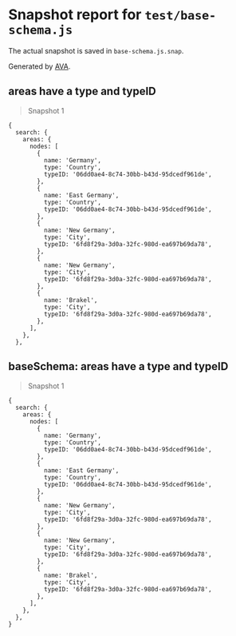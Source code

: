 # Snapshot report for `test/base-schema.js`

The actual snapshot is saved in `base-schema.js.snap`.

Generated by [AVA](https://ava.li).

## areas have a type and typeID

> Snapshot 1

    {
      search: {
        areas: {
          nodes: [
            {
              name: 'Germany',
              type: 'Country',
              typeID: '06dd0ae4-8c74-30bb-b43d-95dcedf961de',
            },
            {
              name: 'East Germany',
              type: 'Country',
              typeID: '06dd0ae4-8c74-30bb-b43d-95dcedf961de',
            },
            {
              name: 'New Germany',
              type: 'City',
              typeID: '6fd8f29a-3d0a-32fc-980d-ea697b69da78',
            },
            {
              name: 'New Germany',
              type: 'City',
              typeID: '6fd8f29a-3d0a-32fc-980d-ea697b69da78',
            },
            {
              name: 'Brakel',
              type: 'City',
              typeID: '6fd8f29a-3d0a-32fc-980d-ea697b69da78',
            },
          ],
        },
      },
    

## baseSchema: areas have a type and typeID

> Snapshot 1

    {
      search: {
        areas: {
          nodes: [
            {
              name: 'Germany',
              type: 'Country',
              typeID: '06dd0ae4-8c74-30bb-b43d-95dcedf961de',
            },
            {
              name: 'East Germany',
              type: 'Country',
              typeID: '06dd0ae4-8c74-30bb-b43d-95dcedf961de',
            },
            {
              name: 'New Germany',
              type: 'City',
              typeID: '6fd8f29a-3d0a-32fc-980d-ea697b69da78',
            },
            {
              name: 'New Germany',
              type: 'City',
              typeID: '6fd8f29a-3d0a-32fc-980d-ea697b69da78',
            },
            {
              name: 'Brakel',
              type: 'City',
              typeID: '6fd8f29a-3d0a-32fc-980d-ea697b69da78',
            },
          ],
        },
      },
    }
